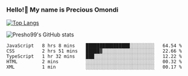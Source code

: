 ### Hello!👋 My name is Precious Omondi 

[![Top Langs](https://github-readme-stats.vercel.app/api/top-langs/?username=Presho99&langs_count=8&theme=dark)](https://github.com/Presho99/github-readme-stats)

![Presho99's GitHub stats](https://github-readme-stats.vercel.app/api?username=Presho99&show_icons=true&theme=dark)

<!--START_SECTION:waka-->

```text
JavaScript   8 hrs 8 mins    ████████████████░░░░░░░░░   64.54 %
CSS          2 hrs 51 mins   █████▓░░░░░░░░░░░░░░░░░░░   22.66 %
TypeScript   1 hr 32 mins    ███░░░░░░░░░░░░░░░░░░░░░░   12.22 %
HTML         2 mins          ░░░░░░░░░░░░░░░░░░░░░░░░░   00.32 %
XML          1 min           ░░░░░░░░░░░░░░░░░░░░░░░░░   00.17 %
```

<!--END_SECTION:waka-->

